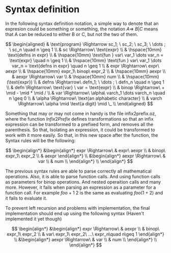 # Syntax definition
In the following syntax definition notation, a simple way to denote that an expresion could be something or something, the notation $A\Rightarrow\ B|C$ means that A can be reduced to either B or C, but not the two of them.  

$$
\begin{aligned}
    & \text{program} \Rightarrow sc_1; \ sc_2; \ sc_3; \ \dots ; \ sc_n \quad n \geq 1 \\
    & sc \Rightarrow\ \text{expr} \\
    & \hspace{10mm} \text{defns in expr} \\
    & \hspace{10mm} \text{fun } var\ var_1 \dots var_n = \text{expr} \quad n \geq 1 \\
    & \hspace{10mm} \text{fun } var\ var_1 \dots var_n = \text{defns in expr} \quad n \geq 1 \\
    & expr \Rightarrow\ expr\ aexpr \\
    & \hspace{10mm} expr_1\ binop\ expr_2 \\
    & \hspace{10mm} aexpr \\
    & aexpr \Rightarrow\ var \\
    & \hspace{10mm} num \\
    & \hspace{10mm} (\text{expr}) \\
    & defns \Rightarrow\ defn_1; \ \dots ; \ defn_n \quad n \geq 1 \\
    & defn \Rightarrow\ \text{var} \ var = \text{expr} \\
    & binop \Rightarrow\ + \mid - \mid * \mid / \\
    & var \Rightarrow\ \alpha\ varch_1 \dots varch_n \quad n \geq 0 \\
    & \alpha \Rightarrow\ \text{an alphabetic character} \\
    & varch \Rightarrow\ \alpha \mid \text{a digit} \mid \_ \\
\end{aligned}
$$

Something that may or may not come in handy is the file infix2prefix.oz, where the function $Infix2Prefix$ defines transformations so that an infix expression can be transformed to a prefixed form, and removes all the parenthesis. So that, Isolating an expression, it could be transformed to work with it more easily. So that, in this new space after the function, the Syntax rules will be the following:

$$
\begin{align*}
    &\begin{align*}
        expr \Rightarrow\ & expr\ aexpr \\
                            & binop\ expr_1\ expr_2 \\
                            & aexpr
    \end{align*} \\
    &\begin{align*}
        aexpr \Rightarrow\ & var \\
                            & num \\
    \end{align*} \\
\end{align*}
$$  
  
The previous syntax rules are able to parse correctly all mathematical operations. Also, it is able to parse function calls. And using function calls as parameters for binop operations. And nested operaition calls and many more. However, it fails when parsing an expression as a parameter for a function call. For example $foo + 1\ 2$ is the same as evaluating $foo(1+2)$ and it fails to evaluate it. 

To prevent left recursion and problems with implementation, the final implementation should end up using the following syntax (Haven't implemented it yet though)

$$
\begin{align*}
    &\begin{align*}
        expr \Rightarrow\ & aexpr \\
                            & binop\ expr_1\ expr_2 \\
                            & var\ expr_1\ expr_2\ ...\ expr_n\quad n\geq 1
    \end{align*} \\
    &\begin{align*}
        aexpr \Rightarrow\ & var \\
                            & num \\
    \end{align*} \\
\end{align*}
$$
